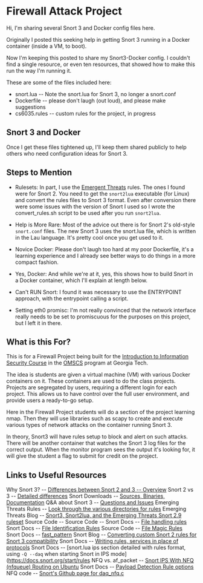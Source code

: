 # Firewall Attack Project

Hi, I'm sharing several Snort 3 and Docker config files here. 

Originally I posted this seeking help in getting Snort 3 running in a Docker container (inside a VM, to boot). 

Now I'm keeping this posted to share my Snort3-Docker config. I couldn't find a single resource, or even ten resources, that showed how to make this run the way I'm running it.

These are some of the files included here:
- snort.lua -- Note the snort.lua for Snort 3, no longer a snort.conf
- Dockerfile -- please don't laugh (out loud), and please make suggestions
- cs6035.rules -- custom rules for the project, in progress

## Snort 3 and Docker

Once I get these files tightened up, I'll keep them shared publicly to help others who need configuration ideas for Snort 3.

## Steps to Mention

- Rulesets: In part, I use the [Emergent Threats](https://rules.emergingthreats.net/OPEN_download_instructions.html) rules. The ones I found were for Snort 2. You need to get the `snort2lua` executable (for Linux) and convert the rules files to Snort 3 format. Even after conversion there were some issues with the version of Snort I used so I wrote the convert_rules.sh script to be used after you run `snort2lua`.

- Help is More Rare: Most of the advice out there is for Snort 2's old-style `snort.conf` files. The new Snort 3 uses the snort.lua file, which is written in the Lau language. It's pretty cool once you get used to it.

- Novice Docker: Please don't laugh too hard at my poor Dockerfile, it's a learning experience and I already see better ways to do things in a more compact fashion.

- Yes, Docker: And while we're at it, yes, this shows how to build Snort in a Docker container, which I'll explain at length below.

- Can't RUN Snort: I found it was necessary to use the ENTRYPOINT approach, with the entrypoint calling a script.

- Setting eth0 promisc: I'm not really convinced that the network interface really needs to be set to promiscuous for the purposes on this project, but I left it in there.

## What is this For?

This is for a Firewall Project being built for the [Introduction to Information Security Course](https://omscs.gatech.edu/cs-6035-introduction-information-security) in the [OMSCS](https://omscs.gatech.edu/) program at Georgia Tech.

The idea is students are given a virtual machine (VM) with various Docker containers on it. These containers are used to do the class projects. Projects are segregated by users, requiring a different login for each project. This allows us to have control over the full user environment, and provide users a ready-to-go setup.

Here in the Firewall Project students will do a section of the project learning nmap. Then they will use libraries such as scapy to create and execute various types of network attacks on the container running Snort 3.

In theory, Snort3 will have rules setup to block and alert on such attacks. There will be another container that watches the Snort 3 log files for the correct output. When the monitor program sees the output it's looking for, it will give the student a flag to submit for credit on the project.

## Links to Useful Resources

Why Snort 3? -- [Differences between Snort 2 and 3 -- Overview](https://www.snort.org/snort3)
Snort 2 vs 3 -- [Detailed differences](https://s3.amazonaws.com/snort-org-site/production/document_files/files/000/004/341/original/snort3_information.pdf?1612471639)
Snort Downloads -- [Sources, Binaries, Documentation](https://www.snort.org/downloads)
Q&A about Snort 3 -- [Questions and Issues](https://snort-sigs.narkive.com/KCogoq3o/snort-devel-snort3-ips-questions-issues-and-requests)
Emerging Threats Rules -- [Look through the various directories for rules](https://rules.emergingthreats.net/)
Emerging Threats Blog -- [Snort3, Snort2lua, and the Emerging Threats Snort 2.9 ruleset](https://community.emergingthreats.net/t/snort3-snort2lua-and-the-emerging-threats-snort-2-9-ruleset/475)
Source Code -- [](https://github.com/snort3/snort3/blob/master/lua/snort.lua)
Source Code -- [](https://github.com/snort3/snort3/blob/master/lua/snort_defaults.lua)
Snort Docs -- [File handling rules](https://docs.snort.org/rules/headers/file_rules)
Snort Docs -- [File Identification Rules](https://docs.snort.org/rules/headers/file_id_rules)
Source Code -- [File Magic Rules](https://github.com/snort3/snort3/blob/master/lua/file_magic.rules)
Snort Docs -- [fast_pattern](https://docs.snort.org/rules/options/payload/fast_pattern)
Snort Blog -- [Converting custom Snort 2 rules for Snort 3 compatibility](https://blog.snort.org/2020/09/converting-custom-snort-2-rules-for.html)
Snort Docs -- [Writing rules, services in place of protocols](https://docs.snort.org/rules/headers/protocols)
Snort Docs -- [snort.lua ips section detailed with rules format, using `-Q --daq` when starting Snort in IPS mode](https://docs.snort.org/start/rules 
NFQ vs. af_packet -- [Snort IPS With NFQ (nfqueue) Routing on Ubuntu](https://sublimerobots.com/2017/06/snort-ips-with-nfq-routing-on-ubuntu/)
Snort Docs -- [Payload Detection Rule options](https://docs.snort.org/rules/options/payload/)
NFQ code -- [Snort's Github page for daq_nfq.c](https://github.com/snort3/libdaq/blob/master/modules/nfq/daq_nfq.c)



